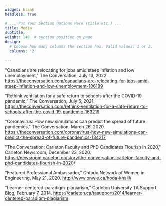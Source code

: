 ```yaml
---
widget: blank
headless: true

# ... Put Your Section Options Here (title etc.) ...
title: Media
subtitle:
weight: 140  # section position on page
design:
  # Choose how many columns the section has. Valid values: 1 or 2.
  columns: '2'
  
---
```

"Canadians are relocating for jobs amid steep inflation and low unemployment," The Conversation, July 13, 2022.
https://theconversation.com/canadians-are-relocating-for-jobs-amid-steep-inflation-and-low-unemployment-186189
 
“Rethink ventilation for a safe return to schools after the COVID-19 pandemic,” The Conversation, July 5, 2021. 
https://theconversation.com/rethink-ventilation-for-a-safe-return-to-schools-after-the-covid-19-pandemic-163219

“Coronavirus: How new simulations can predict the spread of future pandemics,” The Conversation, March 26, 2020. 
https://theconversation.com/coronavirus-how-new-simulations-can-predict-the-spread-of-future-pandemics-134217

"The Conversation: Carleton Faculty and PhD Candidates Flourish in 2020," Carleton Newsroom, December 23, 2020.
https://newsroom.carleton.ca/story/the-conversation-carleton-faculty-and-phd-candidates-flourish-in-2020/

"Featured Professional Ambassador," Ontario Network of Women in Engineering, May 21, 2020.
http://www.onwie.ca/hoda-khalil/

"Learner-centered-paradigm-plagiarism," Carleton University TA Support Blog, February 7, 2014.
https://carleton.ca/tasupport/2014/learner-centered-paradigm-plagiarism
